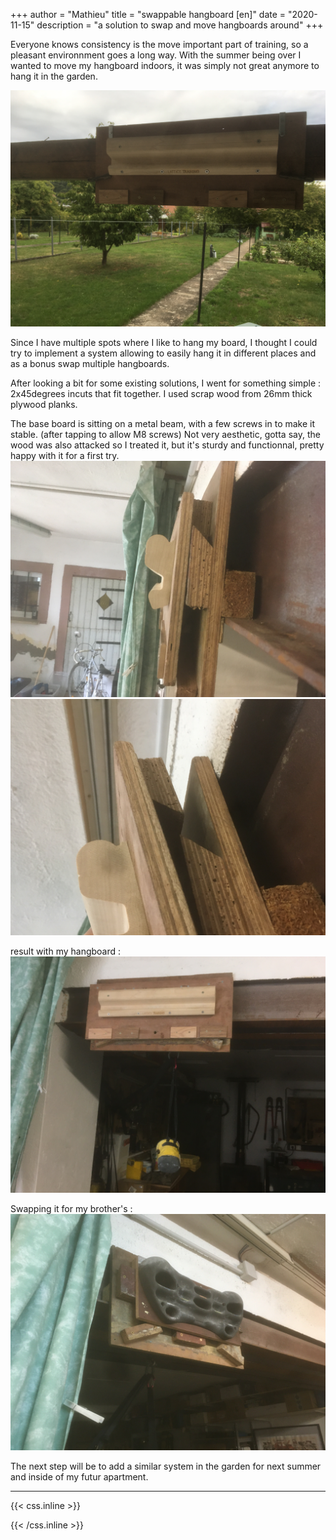+++
author = "Mathieu"
title = "swappable hangboard [en]"
date = "2020-11-15"
description = "a solution to swap and move hangboards around"
+++

Everyone knows consistency is the move important part of training, so a pleasant environnment goes a long way.
With the summer being over I wanted to move my hangboard indoors, it was simply not great anymore to hang it in the garden.

![jardin-poutre](/static/img/hangboard/hb-jardin.jpg)

Since I have multiple spots where I like to hang my board, I thought I could try to implement a system allowing to easily hang it in different places and as a bonus swap multiple hangboards.

After looking a bit for some existing solutions, I went for something simple : 2x45degrees incuts that fit together.
I used scrap wood from 26mm thick plywood planks.

The base board is sitting on a metal beam, with a few screws in to make it stable. (after tapping to allow M8 screws)
Not very aesthetic, gotta say, the wood was also attacked so I treated it, but it's sturdy and functionnal, pretty happy with it for a first try.
![fixation-poutre](/static/img/hangboard/hb-garage-encoche.jpg)
![fixation-poutre](/static/img/hangboard/hb-garage-encoche2.jpg)

result with my hangboard :
![lattice-hb](/static/img/hangboard/hb-garage-resultat.jpg)

Swapping it for my brother's :
![simond-hb](/static/img/hangboard/hb-garage-simond.jpeg)




The next step will be to add a similar system in the garden for next summer and inside of my futur apartment.

---

{{< css.inline >}}
<style>
.canon { background: white; width: 100%; height: auto;}
</style>
{{< /css.inline >}}
